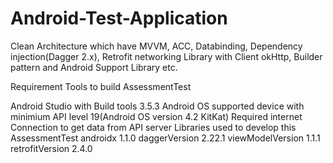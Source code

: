 # Android-Test-Application
Clean Architecture which have MVVM, ACC, Databinding, Dependency injection(Dagger 2.x), Retrofit networking Library with Client okHttp, Builder pattern and Android Support Library etc.

Requirement Tools to build AssessmentTest

Android Studio with Build tools 3.5.3
Android OS supported device with minimium API level 19(Android OS version 4.2 KitKat)
Required internet Connection to get data from API server
Libraries used to develop this AssessmentTest androidx 1.1.0 daggerVersion 2.22.1 viewModelVersion 1.1.1 retrofitVersion 2.4.0
